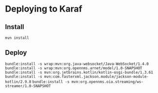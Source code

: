 # Deploying to Karaf
## Install
`mvn install`

## Deploy
`bundle:install -s wrap:mvn:org.java-websocket/Java-WebSocket/1.4.0`
`bundle:install -s wrap:mvn:org.opennms.arnet/model/1.0-SNAPSHOT`
`bundle:install -s mvn:org.jetbrains.kotlin/kotlin-osgi-bundle/1.3.61`
`bundle:install -s mvn:com.fasterxml.jackson.module/jackson-module-kotlin/2.9.8`
`bundle:install -s mvn:org.opennms.oia.streaming/ws-streamer/1.0-SNAPSHOT`